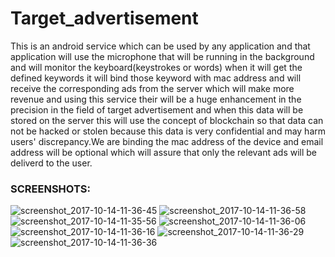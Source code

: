 # Target_advertisement
This is an android service which can be used by any application and that application will use the microphone that will be running in the
background and will monitor the keyboard(keystrokes or words) when it will get the defined keywords it will bind those keyword with mac 
address and will receive the corresponding ads from the server which will make more revenue and using this service their will be a huge
enhancement in the precision in the field of target advertisement and when this data will be stored on the server this will use the 
concept of blockchain so that data can not be hacked or stolen because this data is very confidential and may harm users' discrepancy.We 
are binding the mac address of the device and email address will be optional which will assure that only the relevant ads will be deliverd 
to the user.


### SCREENSHOTS:

![screenshot_2017-10-14-11-36-45](https://user-images.githubusercontent.com/28813274/31573223-1b29b046-b0d5-11e7-875b-b87568a6e479.jpg)
![screenshot_2017-10-14-11-36-58](https://user-images.githubusercontent.com/28813274/31573224-1b76e3ac-b0d5-11e7-9311-85bfe35fcb86.jpg)
![screenshot_2017-10-14-11-35-56](https://user-images.githubusercontent.com/28813274/31573225-1bcb60f8-b0d5-11e7-87ab-34ce47b47256.jpg)
![screenshot_2017-10-14-11-36-06](https://user-images.githubusercontent.com/28813274/31573226-1c15a83e-b0d5-11e7-9256-28e785b77f17.jpg)
![screenshot_2017-10-14-11-36-16](https://user-images.githubusercontent.com/28813274/31573227-1c78676c-b0d5-11e7-81e2-6200ddceeb0b.jpg)
![screenshot_2017-10-14-11-36-29](https://user-images.githubusercontent.com/28813274/31573228-1cc33fb2-b0d5-11e7-8535-b05fbbaa24bb.jpg)
![screenshot_2017-10-14-11-36-36](https://user-images.githubusercontent.com/28813274/31573229-1d10e5fa-b0d5-11e7-86b8-93fcdf74557f.jpg)
